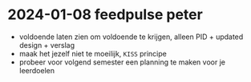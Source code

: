 # 2024-01-08 feedpulse peter

- voldoende laten zien om voldoende te krijgen, alleen PID + updated design + verslag
- maak het jezelf niet te moeilijk, `KISS` principe
- probeer voor volgend semester een planning te maken voor je leerdoelen
